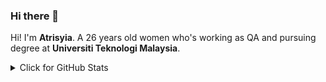 ### Hi there 👋

<!--
**eisyaaaa/eisyaaaa** is a ✨ _special_ ✨ repository because its `README.md` (this file) appears on your GitHub profile.

Here are some ideas to get you started:

- 🔭 I’m currently working on ...
- 🌱 I’m currently learning ...
- 👯 I’m looking to collaborate on ...
- 🤔 I’m looking for help with ...
- 💬 Ask me about ...
- 📫 How to reach me: ...
- 😄 Pronouns: ...
- ⚡ Fun fact: ...
-->
Hi! I'm  **Atrisyia**. A 26 years old women who's working as QA and pursuing degree at **Universiti Teknologi Malaysia**.

<details>
<summary>Click for GitHub Stats</summary>

[![GitHub Streak](https://github-readme-streak-stats.herokuapp.com?user=eisyaaaa&theme=tokyonight_duo)](https://git.io/streak-stats)
  </br>
[![Top Langs](https://github-readme-stats.vercel.app/api/top-langs/?username=anuraghazra&layout=compact)](https://github.com/anuraghazra/github-readme-stats)
